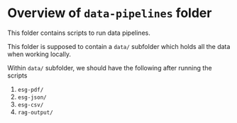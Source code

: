 # Overview of `data-pipelines` folder

This folder contains scripts to run data pipelines.

This folder is supposed to contain a `data/` subfolder
which holds all the data when working locally.

Within `data/` subfolder, we should have the following after running the scripts

1) `esg-pdf/`
2) `esg-json/`
3) `esg-csv/`
4) `rag-output/`
